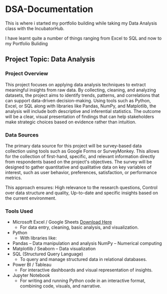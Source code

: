 # DSA-Documentation
This is where i started my portfolio building while taking my Data Analysis class with the IncubatorHub.

I have learnt quite a number of things ranging from Excel to SQL and now to my Portfolio Buliding

## Project Topic: Data Analysis

### Project Overview
This project focuses on applying data analysis techniques to extract meaningful insights from raw data. By collecting, cleaning, and analyzing datasets, the project aims to identify trends, patterns, and correlations that can support data-driven decision-making. Using tools such as Python, Excel, or SQL along with libraries like Pandas, NumPy, and Matplotlib, the analysis will include both descriptive and inferential statistics. The outcome will be a clear, visual presentation of findings that can help stakeholders make strategic choices based on evidence rather than intuition.

### Data Sources
The primary data source for this project will be survey-based data collection using tools such as Google Forms or SurveyMonkey. This allows for the collection of first-hand, specific, and relevant information directly from respondents based on the project's objectives. The survey will be designed to gather quantitative and qualitative data on key variables of interest, such as user behavior, preferences, satisfaction, or performance metrics.

This approach ensures: High relevance to the research questions, Control over data structure and quality, Up-to-date and specific insights based on the current environment.

### Tools Used
- Microsoft Excel / Google Sheets [Download Here](https://www.microsoft.com)
   - For data entry, cleaning, basic analysis, and visualization.
- Python
   - With libraries like:
- Pandas – Data manipulation and analysis
NumPy – Numerical computing
- Matplotlib / Seaborn
    – Data visualization
- SQL (Structured Query Language)
    - To query and manage structured data in relational databases.
- Power BI / Tableau
   - For interactive dashboards and visual representation of insights.
- Jupyter Notebook
   - For writing and running Python code in an interactive format, combining code, visuals, and narrative.






